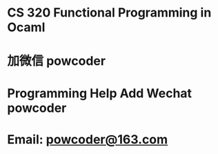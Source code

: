 # CS 320 Functional Programming in Ocaml
# 加微信 powcoder

# Programming Help Add Wechat powcoder

# Email: powcoder@163.com

